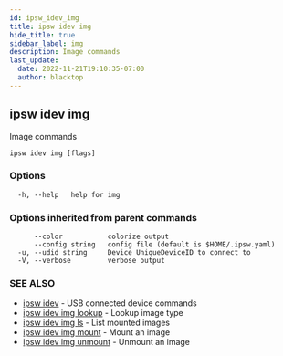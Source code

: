 ```yaml
---
id: ipsw_idev_img
title: ipsw idev img
hide_title: true
sidebar_label: img
description: Image commands
last_update:
  date: 2022-11-21T19:10:35-07:00
  author: blacktop
---
```

## ipsw idev img

Image commands

```
ipsw idev img [flags]
```

### Options

```
  -h, --help   help for img
```

### Options inherited from parent commands

```
      --color           colorize output
      --config string   config file (default is $HOME/.ipsw.yaml)
  -u, --udid string     Device UniqueDeviceID to connect to
  -V, --verbose         verbose output
```

### SEE ALSO

* [ipsw idev](/docs/cli/img/ipsw_idev)	 - USB connected device commands
* [ipsw idev img lookup](/docs/cli/img/ipsw_idev_img_lookup)	 - Lookup image type
* [ipsw idev img ls](/docs/cli/img/ipsw_idev_img_ls)	 - List mounted images
* [ipsw idev img mount](/docs/cli/img/ipsw_idev_img_mount)	 - Mount an image
* [ipsw idev img unmount](/docs/cli/img/ipsw_idev_img_unmount)	 - Unmount an image

